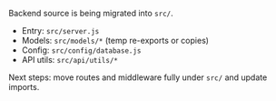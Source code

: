 Backend source is being migrated into `src/`.
- Entry: `src/server.js`
- Models: `src/models/*` (temp re-exports or copies)
- Config: `src/config/database.js`
- API utils: `src/api/utils/*`

Next steps: move routes and middleware fully under `src/` and update imports.


